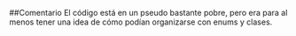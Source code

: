 ##Comentario
El código está en un pseudo bastante pobre, pero era para al menos tener una idea de cómo podían organizarse con enums y clases.
